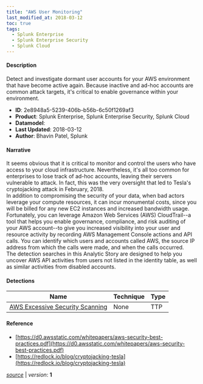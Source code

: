```yaml
---
title: "AWS User Monitoring"
last_modified_at: 2018-03-12
toc: true
tags:
  - Splunk Enterprise
  - Splunk Enterprise Security
  - Splunk Cloud
---
```


#### Description

Detect and investigate dormant user accounts for your AWS environment that have become active again. Because inactive and ad-hoc accounts are common attack targets, it's critical to enable governance within your environment.

- **ID**: 2e8948a5-5239-406b-b56b-6c50f1269af3
- **Product**: Splunk Enterprise, Splunk Enterprise Security, Splunk Cloud
- **Datamodel**: 
- **Last Updated**: 2018-03-12
- **Author**: Bhavin Patel, Splunk

#### Narrative

It seems obvious that it is critical to monitor and control the users who have access to your cloud infrastructure. Nevertheless, it's all too common for enterprises to lose track of ad-hoc accounts, leaving their servers vulnerable to attack. In fact, this was the very oversight that led to Tesla's cryptojacking attack in February, 2018.\
In addition to compromising the security of your data, when bad actors leverage your compute resources, it can incur monumental costs, since you will be billed for any new EC2 instances and increased bandwidth usage. \
Fortunately, you can leverage Amazon Web Services (AWS) CloudTrail--a tool that helps you enable governance, compliance, and risk auditing of your AWS account--to give you increased visibility into your user and resource activity by recording AWS Management Console actions and API calls. You can identify which users and accounts called AWS, the source IP address from which the calls were made, and when the calls occurred.\
The detection searches in this Analytic Story are designed to help you uncover AWS API activities from users not listed in the identity table, as well as similar activities from disabled accounts.

#### Detections

| Name        | Technique   | Type         |
| ----------- | ----------- |--------------|
| [AWS Excessive Security Scanning](/cloud/aws_excessive_security_scanning/) | None | TTP |

#### Reference

* [https://d0.awsstatic.com/whitepapers/aws-security-best-practices.pdf](https://d0.awsstatic.com/whitepapers/aws-security-best-practices.pdf)
* [https://redlock.io/blog/cryptojacking-tesla](https://redlock.io/blog/cryptojacking-tesla)



[*source*](https://github.com/splunk/security_content/tree/develop/stories/aws_user_monitoring.yml) \| *version*: **1**